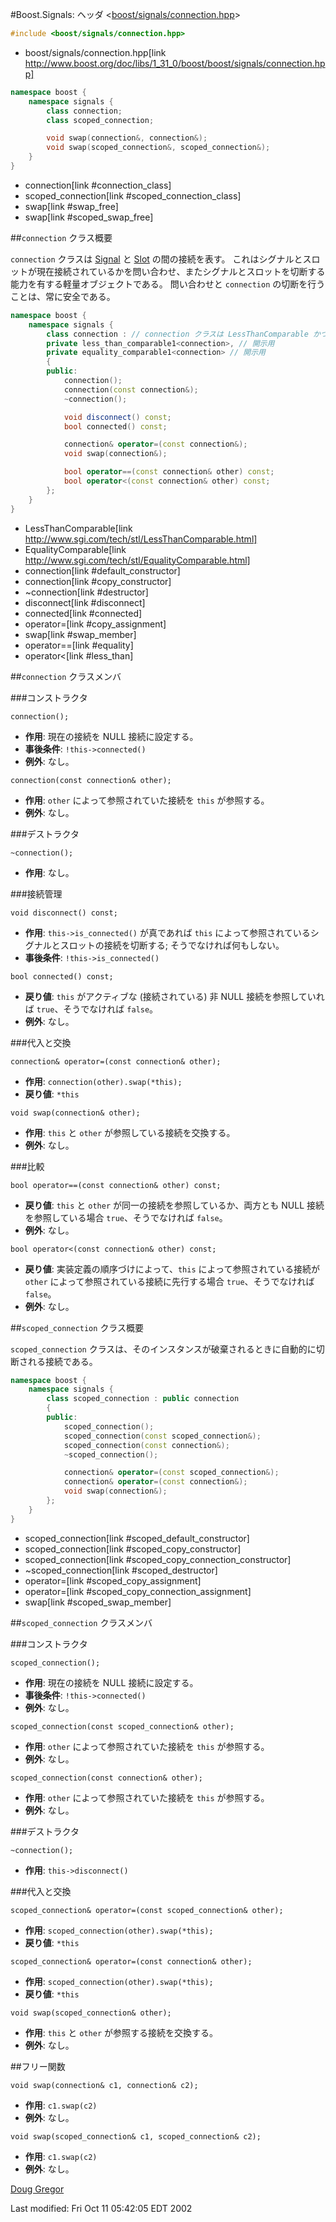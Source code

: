 #Boost.Signals: ヘッダ &lt;[boost/signals/connection.hpp](http://www.boost.org/doc/libs/1_31_0/boost/signals/connection.hpp)&gt;

```cpp
#include <boost/signals/connection.hpp>
```
* boost/signals/connection.hpp[link http://www.boost.org/doc/libs/1_31_0/boost/boost/signals/connection.hpp]

```cpp
namespace boost {
	namespace signals {
		class connection;
		class scoped_connection;

		void swap(connection&, connection&);
		void swap(scoped_connection&, scoped_connection&);
	}
}
```
* connection[link #connection_class]
* scoped_connection[link #scoped_connection_class]
* swap[link #swap_free]
* swap[link #scoped_swap_free]

##<a name="connection_class">`connection` クラス概要</a>

`connection` クラスは [Signal](signal.md) と [Slot](slot.md) の間の接続を表す。
これはシグナルとスロットが現在接続されているかを問い合わせ、またシグナルとスロットを切断する能力を有する軽量オブジェクトである。
問い合わせと `connection` の切断を行うことは、常に安全である。

```cpp
namespace boost {
	namespace signals {
		class connection : // connection クラスは LessThanComparable かつ EqualityComparableである
		private less_than_comparable1<connection>, // 開示用
		private equality_comparable1<connection> // 開示用
		{
		public:
			connection();
			connection(const connection&);
			~connection();

			void disconnect() const;
			bool connected() const;

			connection& operator=(const connection&);
			void swap(connection&);

			bool operator==(const connection& other) const;
			bool operator<(const connection& other) const;
		};
	}
}
```
* LessThanComparable[link http://www.sgi.com/tech/stl/LessThanComparable.html]
* EqualityComparable[link http://www.sgi.com/tech/stl/EqualityComparable.html]
* connection[link #default_constructor]
* connection[link #copy_constructor]
* ~connection[link #destructor]
* disconnect[link #disconnect]
* connected[link #connected]
* operator=[link #copy_assignment]
* swap[link #swap_member]
* operator==[link #equality]
* operator<[link #less_than]

##`connection` クラスメンバ

###コンストラクタ

<a name="default_constructor">`connection();`</a>

- **作用**: 現在の接続を NULL 接続に設定する。
- **事後条件**: `!this->connected()`
- **例外**: なし。

<a name="copy_constructor">`connection(const connection& other);`</a>

- **作用**: `other` によって参照されていた接続を `this` が参照する。
- **例外**: なし。

###デストラクタ

<a name="destructor">`~connection();`</a>

- **作用**: なし。

###接続管理

<a name="disconnect">`void disconnect() const;`</a>

- **作用**: `this->is_connected()` が真であれば `this` によって参照されているシグナルとスロットの接続を切断する; そうでなければ何もしない。
- **事後条件**: `!this->is_connected()`

<a name="connected">`bool connected() const;`</a>

- **戻り値**: `this` がアクティブな (接続されている) 非 NULL 接続を参照していれば `true`、そうでなければ `false`。
- **例外**: なし。

###代入と交換

<a name="copy_assignment">`connection& operator=(const connection& other);`</a>

- **作用**: `connection(other).swap(*this);`
- **戻り値**: `*this`

<a name="swap_member">`void swap(connection& other);`</a>

- **作用**: `this` と `other` が参照している接続を交換する。
- **例外**: なし。

###比較

<a name="equality">`bool operator==(const connection& other) const;`</a>

- **戻り値**: `this` と `other` が同一の接続を参照しているか、両方とも NULL 接続を参照している場合 `true`、そうでなければ `false`。
- **例外**: なし。

<a name="less_than">`bool operator<(const connection& other) const;`</a>

- **戻り値**: 実装定義の順序づけによって、`this` によって参照されている接続が `other` によって参照されている接続に先行する場合 `true`、そうでなければ `false`。
- **例外**: なし。

##<a name="scoped_connection_class">`scoped_connection` クラス概要</a>

`scoped_connection` クラスは、そのインスタンスが破棄されるときに自動的に切断される接続である。

```cpp
namespace boost {
	namespace signals {
		class scoped_connection : public connection
		{
		public:
			scoped_connection();
			scoped_connection(const scoped_connection&);
			scoped_connection(const connection&);
			~scoped_connection();

			connection& operator=(const scoped_connection&);
			connection& operator=(const connection&);
			void swap(connection&);
		};
	}
}
```
* scoped_connection[link #scoped_default_constructor]
* scoped_connection[link #scoped_copy_constructor]
* scoped_connection[link #scoped_copy_connection_constructor]
* ~scoped_connection[link #scoped_destructor]
* operator=[link #scoped_copy_assignment]
* operator=[link #scoped_copy_connection_assignment]
* swap[link #scoped_swap_member]

##`scoped_connection` クラスメンバ

###コンストラクタ

<a name="scoped_default_constructor">`scoped_connection();`</a>

- **作用**: 現在の接続を NULL 接続に設定する。
- **事後条件**: `!this->connected()`
- **例外**: なし。

<a name="scoped_copy_constructor">`scoped_connection(const scoped_connection& other);`</a>

- **作用**: `other` によって参照されていた接続を `this` が参照する。
- **例外**: なし。

<a name="scoped_copy_connection_constructor">`scoped_connection(const connection& other);`</a>

- **作用**: `other` によって参照されていた接続を `this` が参照する。
- **例外**: なし。

###デストラクタ

<a name="destructor">`~connection();`</a>

- **作用**: `this->disconnect()`

###代入と交換

<a name="scoped_copy_assignment">`scoped_connection& operator=(const scoped_connection& other);`</a>

- **作用**: `scoped_connection(other).swap(*this);`
- **戻り値**: `*this`

<a name="scoped_copy_connection_assignment">`scoped_connection& operator=(const connection& other);`</a>

- **作用**: `scoped_connection(other).swap(*this);`
- **戻り値**: `*this`

<a name="scoped_swap_member">`void swap(scoped_connection& other);`</a>

- **作用**: `this` と `other` が参照する接続を交換する。
- **例外**: なし。

##フリー関数

<a name="swap_free">`void swap(connection& c1, connection& c2);`</a>

- **作用**: `c1.swap(c2)`
- **例外**: なし。

<a name="scoped_swap_free">`void swap(scoped_connection& c1, scoped_connection& c2);`</a>

- **作用**: `c1.swap(c2)`
- **例外**: なし。

[Doug Gregor](http://www.cs.rpi.edu/~gregod)

Last modified: Fri Oct 11 05:42:05 EDT 2002

